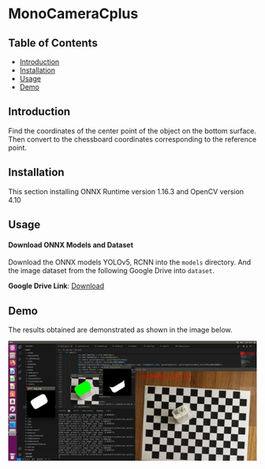 # MonoCameraCplus



## Table of Contents

- [Introduction](#introduction)
- [Installation](#installation)
- [Usage](#usage)
- [Demo](#demo)

## Introduction
Find the coordinates of the center point of the object on the bottom surface. Then convert to the chessboard coordinates corresponding to the reference point.


## Installation

This section installing ONNX Runtime version 1.16.3 and OpenCV version 4.10

## Usage

#### Download ONNX Models and Dataset

Download the ONNX models YOLOv5, RCNN into the `models` directory. And the image dataset from the following Google Drive into `dataset`.

**Google Drive Link**: [Download](https://drive.google.com/drive/folders/1y-XrTXRQywmW5O1Tz1JYiJnR0lOq0Iyn?hl=vi)

## Demo
The results obtained are demonstrated as shown in the image below.
<p align="center">
  <img src="CalibrationIMG/demo.png" alt="Alt text" />
</p>
